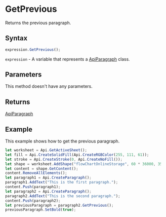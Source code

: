 # GetPrevious

Returns the previous paragraph.

## Syntax

```javascript
expression.GetPrevious();
```

`expression` - A variable that represents a [ApiParagraph](../ApiParagraph.md) class.

## Parameters

This method doesn't have any parameters.

## Returns

[ApiParagraph](../../ApiParagraph/ApiParagraph.md)

## Example

This example shows how to get the previous paragraph.

```javascript editor-xlsx
let worksheet = Api.GetActiveSheet();
let fill = Api.CreateSolidFill(Api.CreateRGBColor(255, 111, 61));
let stroke = Api.CreateStroke(0, Api.CreateNoFill());
let shape = worksheet.AddShape("flowChartOnlineStorage", 60 * 36000, 35 * 36000, fill, stroke, 0, 2 * 36000, 0, 3 * 36000);
let content = shape.GetContent();
content.RemoveAllElements();
let paragraph1 = Api.CreateParagraph();
paragraph1.AddText("This is the first paragraph.");
content.Push(paragraph1);
let paragraph2 = Api.CreateParagraph();
paragraph2.AddText("This is the second paragraph.");
content.Push(paragraph2);
let previousParagraph = paragraph2.GetPrevious();
previousParagraph.SetBold(true);
```
